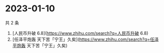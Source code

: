 # 2023-01-10

共 2 条

<!-- BEGIN -->
<!-- 最后更新时间 Tue Jan 10 2023 14:07:18 GMT+0800 (China Standard Time) -->

1. [人民币升破 6.8](https://www.zhihu.com/search?q=人民币升破 6.8)
1. [任泽平炮轰 天下苦「宁王」久矣](https://www.zhihu.com/search?q=任泽平炮轰
   天下苦「宁王」久矣)

<!-- END -->
